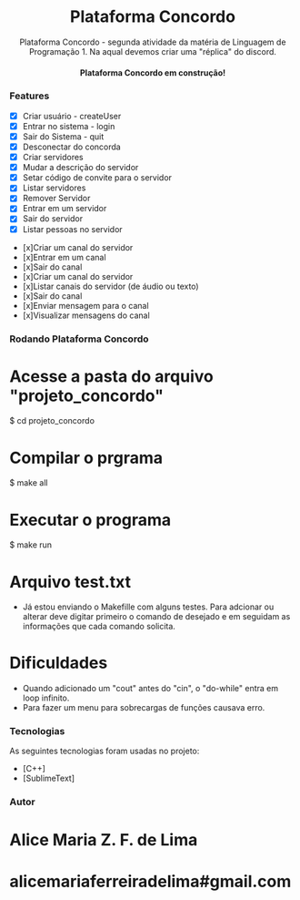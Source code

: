 <h1 align="center">Plataforma Concordo</h1>

<p align="center">
    Plataforma Concordo - segunda atividade da matéria de Linguagem de Programação 1. Na aqual devemos criar uma "réplica" do discord.
</p>

<h4 align="center">
    Plataforma Concordo em construção!
</h4>

### Features
- [x] Criar usuário - createUser
- [x] Entrar no sistema - login
- [x] Sair do Sistema - quit
- [x] Desconectar do concorda
- [x] Criar servidores 
- [x] Mudar a descrição do servidor
- [x] Setar código de convite para o servidor 
- [x] Listar servidores
- [x] Remover Servidor
- [x] Entrar em um servidor 
- [x] Sair do servidor
- [x] Listar pessoas no servidor
- [x]Criar um canal do servidor 
- [x]Entrar em um canal 
- [x]Sair do canal
- [x]Criar um canal do servidor 
- [x]Listar canais do servidor (de áudio ou texto) 
- [x]Sair do canal
- [x]Enviar mensagem para o canal 
- [x]Visualizar mensagens do canal
### Rodando Plataforma Concordo

# Acesse a pasta do arquivo "projeto_concordo"
$ cd projeto_concordo

# Compilar o prgrama
$ make all

# Executar o programa
$ make run

# Arquivo test.txt
- Já estou enviando o Makefille com alguns testes. Para adcionar ou alterar deve digitar primeiro o comando de desejado e em seguidam as informações que cada comando solicita.

# Dificuldades
- Quando adicionado um "cout" antes do "cin", o "do-while" entra em loop infinito.
- Para fazer um menu para sobrecargas de funções causava erro.

### Tecnologias

As seguintes tecnologias foram usadas no projeto:
- [C++]
- [SublimeText]

### Autor

# Alice Maria Z. F. de Lima
# alicemariaferreiradelima#gmail.com